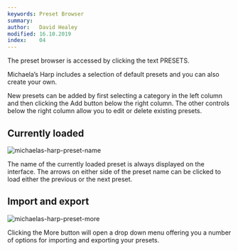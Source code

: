 ```yaml
---
keywords: Preset Browser
summary:  
author:   David Healey
modified: 16.10.2019
index:    04
---
```

  
The preset browser is accessed by clicking the text PRESETS. 

Michaela’s Harp includes a selection of default presets and you can also create your own.

New presets can be added by first selecting a category in the left column and then clicking the Add button below the right column. The other controls below the right column allow you to edit or delete existing presets.

## Currently loaded

![michaelas-harp-preset-name](/images/custom/michaelas-harp-preset-name.jpg) 

The name of the currently loaded preset is always displayed on the interface. The arrows on either side of the preset name can be clicked to load either the previous or the next preset.

## Import and export

![michaelas-harp-preset-more](/images/custom/michaelas-harp-preset-more.jpg) 

Clicking the More button will open a drop down menu offering you a number of options for importing and exporting your presets.